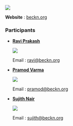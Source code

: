 ![](https://beckn.org/wp-content/uploads/2020/04/beckn-logo-e1586981998444.png)

**Website** : [beckn.org](https://beckn.org)

### Participants

* **[Ravi Prakash](https://www.linkedin.com/in/warpcoderavi)**

  ![](https://beckn.org/wp-content/uploads/2020/05/ravi-e1588425954999.jpeg)

  Email : ravi@beckn.org

* **[Pramod Varma](https://www.linkedin.com/in/pramodkvarma)**

  ![](https://beckn.org/wp-content/uploads/2020/04/beckn-pramod-varma-70x70.jpg)

  Email : pramod@beckn.org

* **[Sujith Nair](https://www.linkedin.com/in/sujithnairk)**

  ![](https://beckn.org/wp-content/uploads/2020/04/beckn-sujith-nair-70x70.jpeg)

  Email : sujith@beckn.org



